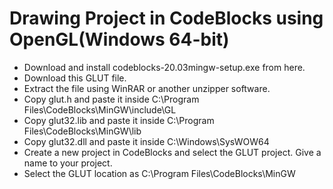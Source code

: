 # Drawing Project in CodeBlocks using OpenGL(Windows 64-bit)
- Download and install codeblocks-20.03mingw-setup.exe from here.
- Download this GLUT file.
- Extract the file using WinRAR or another unzipper software.
- Copy glut.h and paste it inside C:\Program Files\CodeBlocks\MinGW\include\GL
- Copy glut32.lib and paste it inside C:\Program Files\CodeBlocks\MinGW\lib
- Copy glut32.dll and paste it inside C:\Windows\SysWOW64
- Create a new project in CodeBlocks and select the GLUT project. Give a name to your project.
- Select the GLUT location as C:\Program Files\CodeBlocks\MinGW
